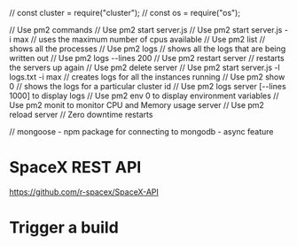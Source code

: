 // const cluster = require("cluster");
// const os = require("os");

// Use pm2 commands
// Use pm2 start server.js
// Use pm2 start server.js -i max // uses the maximum number of cpus available
// Use pm2 list // shows all the processes
// Use pm2 logs // shows all the logs that are being written out
// Use pm2 logs --lines 200
// Use pm2 restart server // restarts the servers up again
// Use pm2 delete server
// Use pm2 start server.js -l logs.txt -i max // creates logs for all the instances running
// Use pm2 show 0 // shows the logs for a particular cluster id
// Use pm2 logs server [--lines 1000] to display logs
// Use pm2 env 0 to display environment variables
// Use pm2 monit to monitor CPU and Memory usage server
// Use pm2 reload server // Zero downtime restarts

// mongoose - npm package for connecting to mongodb - async feature

# SpaceX REST API

https://github.com/r-spacex/SpaceX-API

# Trigger a build
